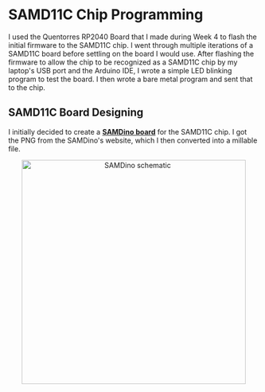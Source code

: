 # SAMD11C Chip Programming

I used the Quentorres RP2040 Board that I made during Week 4 to flash the initial firmware to the SAMD11C chip. I went through multiple iterations of a SAMD11C board before settling on the board I would use. After flashing the firmware to allow the chip to be recognized as a SAMD11C chip by my laptop's USB port and the Arduino IDE, I wrote a simple LED blinking program to test the board. I then wrote a bare metal program and sent that to the chip.

## SAMD11C Board Designing

I initially decided to create a <a href="https://fabacademy.org/2020/labs/leon/students/adrian-torres/samdino.html">**SAMDino board**</a> for the SAMD11C chip. I got the PNG from the SAMDino's website, which I then converted into a millable file.

<center>
<img src="../../../pics/week6/samdinoSchem.jpg" alt="SAMDino schematic" width="450"/>
</center>
